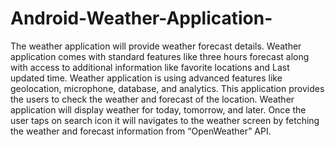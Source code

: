 # Android-Weather-Application-

The weather application will provide weather forecast details. Weather application
comes with standard features like three hours forecast along with access to additional
information like favorite locations and Last updated time. Weather application is using advanced
features like geolocation, microphone, database, and analytics.
This application provides the users to check the weather and forecast of the location. Weather
application will display weather for today, tomorrow, and later.
Once the user taps on search icon it will navigates to the weather screen by fetching the
weather and forecast information from “OpenWeather” API.
